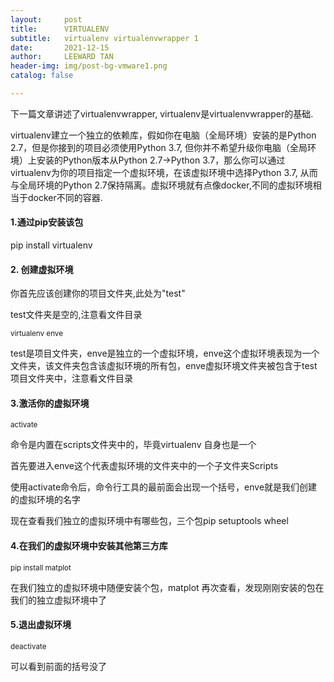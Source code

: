 ```yaml
---
layout:     post
title:      VIRTUALENV
subtitle:   virtualenv virtualenvwrapper 1
date:       2021-12-15
author:     LEEWARD TAN
header-img: img/post-bg-vmware1.png
catalog: false

---
```



下一篇文章讲述了virtualenvwrapper, virtualenv是virtualenvwrapper的基础.


virtualenv建立一个独立的依赖库，假如你在电脑（全局环境）安装的是Python  2.7，但是你接到的项目必须使用Python 3.7, 但你并不希望升级你电脑（全局环境）上安装的Python版本从Python  2.7->Python 3.7，那么你可以通过virtualenv为你的项目指定一个虚拟环境，在该虚拟环境中选择Python 3.7, 从而与全局环境的Python  2.7保持隔离。虚拟环境就有点像docker,不同的虚拟环境相当于docker不同的容器.

#### 1.通过pip安装该包
   pip install virtualenv
#### 2. 创建虚拟环境

你首先应该创建你的项目文件夹,此处为"test"

test文件夹是空的,注意看文件目录

<small>  virtualenv enve </small>

test是项目文件夹，enve是独立的一个虚拟环境，enve这个虚拟环境表现为一个文件夹，该文件夹包含该虚拟环境的所有包，enve虚拟环境文件夹被包含于test项目文件夹中，注意看文件目录

#### 3.激活你的虚拟环境

  <small>  activate </small>


命令是内置在scripts文件夹中的，毕竟virtualenv 自身也是一个


首先要进入enve这个代表虚拟环境的文件夹中的一个子文件夹Scripts


使用activate命令后，命令行工具的最前面会出现一个括号，enve就是我们创建的虚拟环境的名字


现在查看我们独立的虚拟环境中有哪些包，三个包pip setuptools wheel


#### 4.在我们的虚拟环境中安装其他第三方库

   <small> pip install matplot </small>

在我们独立的虚拟环境中随便安装个包，matplot
再次查看，发现刚刚安装的包在我们的独立虚拟环境中了


#### 5.退出虚拟环境

<small> deactivate </small>

可以看到前面的括号没了



